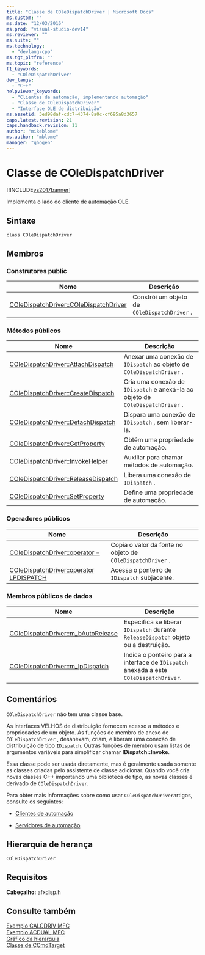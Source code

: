 ```yaml
---
title: "Classe de COleDispatchDriver | Microsoft Docs"
ms.custom: ""
ms.date: "12/03/2016"
ms.prod: "visual-studio-dev14"
ms.reviewer: ""
ms.suite: ""
ms.technology: 
  - "devlang-cpp"
ms.tgt_pltfrm: ""
ms.topic: "reference"
f1_keywords: 
  - "COleDispatchDriver"
dev_langs: 
  - "C++"
helpviewer_keywords: 
  - "Clientes de automação, implementando automação"
  - "Classe de COleDispatchDriver"
  - "Interface OLE de distribuição"
ms.assetid: 3ed98daf-cdc7-4374-8a0c-cf695a8d3657
caps.latest.revision: 21
caps.handback.revision: 11
author: "mikeblome"
ms.author: "mblome"
manager: "ghogen"
---
```

# Classe de COleDispatchDriver
[!INCLUDE[vs2017banner](../../assembler/inline/includes/vs2017banner.md)]

Implementa o lado do cliente de automação OLE.  
  
## Sintaxe  
  
```  
class COleDispatchDriver  
```  
  
## Membros  
  
### Construtores public  
  
|Nome|Descrição|  
|----------|---------------|  
|[COleDispatchDriver::COleDispatchDriver](../Topic/COleDispatchDriver::COleDispatchDriver.md)|Constrói um objeto de `COleDispatchDriver` .|  
  
### Métodos públicos  
  
|Nome|Descrição|  
|----------|---------------|  
|[COleDispatchDriver::AttachDispatch](../Topic/COleDispatchDriver::AttachDispatch.md)|Anexar uma conexão de `IDispatch` ao objeto de `COleDispatchDriver` .|  
|[COleDispatchDriver::CreateDispatch](../Topic/COleDispatchDriver::CreateDispatch.md)|Cria uma conexão de `IDispatch` e anexá\-la ao objeto de `COleDispatchDriver` .|  
|[COleDispatchDriver::DetachDispatch](../Topic/COleDispatchDriver::DetachDispatch.md)|Dispara uma conexão de `IDispatch` , sem liberar\-la.|  
|[COleDispatchDriver::GetProperty](../Topic/COleDispatchDriver::GetProperty.md)|Obtém uma propriedade de automação.|  
|[COleDispatchDriver::InvokeHelper](../Topic/COleDispatchDriver::InvokeHelper.md)|Auxiliar para chamar métodos de automação.|  
|[COleDispatchDriver::ReleaseDispatch](../Topic/COleDispatchDriver::ReleaseDispatch.md)|Libera uma conexão de `IDispatch` .|  
|[COleDispatchDriver::SetProperty](../Topic/COleDispatchDriver::SetProperty.md)|Define uma propriedade de automação.|  
  
### Operadores públicos  
  
|Nome|Descrição|  
|----------|---------------|  
|[COleDispatchDriver::operator \=](../Topic/COleDispatchDriver::operator%20=.md)|Copia o valor da fonte no objeto de `COleDispatchDriver` .|  
|[COleDispatchDriver::operator LPDISPATCH](../Topic/COleDispatchDriver::operator%20LPDISPATCH.md)|Acessa o ponteiro de `IDispatch` subjacente.|  
  
### Membros públicos de dados  
  
|Nome|Descrição|  
|----------|---------------|  
|[COleDispatchDriver::m\_bAutoRelease](../Topic/COleDispatchDriver::m_bAutoRelease.md)|Especifica se liberar `IDispatch` durante `ReleaseDispatch` objeto ou a destruição.|  
|[COleDispatchDriver::m\_lpDispatch](../Topic/COleDispatchDriver::m_lpDispatch.md)|Indica o ponteiro para a interface de `IDispatch` anexada a este `COleDispatchDriver`.|  
  
## Comentários  
 `COleDispatchDriver` não tem uma classe base.  
  
 As interfaces VELHOS de distribuição fornecem acesso a métodos e propriedades de um objeto.  As funções de membro de anexo de `COleDispatchDriver` , desanexam, criam, e liberam uma conexão de distribuição de tipo `IDispatch`.  Outras funções de membro usam listas de argumentos variáveis para simplificar chamar **IDispatch::Invoke**.  
  
 Essa classe pode ser usada diretamente, mas é geralmente usada somente as classes criadas pelo assistente de classe adicionar.  Quando você cria novas classes C\+\+ importando uma biblioteca de tipo, as novas classes é derivado de `COleDispatchDriver`.  
  
 Para obter mais informações sobre como usar `COleDispatchDriver`artigos, consulte os seguintes:  
  
-   [Clientes de automação](../../mfc/automation-clients.md)  
  
-   [Servidores de automação](../../mfc/automation-servers.md)  
  
## Hierarquia de herança  
 `COleDispatchDriver`  
  
## Requisitos  
 **Cabeçalho:** afxdisp.h  
  
## Consulte também  
 [Exemplo CALCDRIV MFC](../../top/visual-cpp-samples.md)   
 [Exemplo ACDUAL MFC](../../top/visual-cpp-samples.md)   
 [Gráfico da hierarquia](../../mfc/hierarchy-chart.md)   
 [Classe de CCmdTarget](../Topic/CCmdTarget%20Class.md)